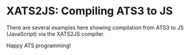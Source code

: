 # XATS2JS: Compiling ATS3 to JS

There are several examples here showing compilation
from ATS3 to JS (JavaScript) via the XATS2JS compiler.

Happy ATS programming!
